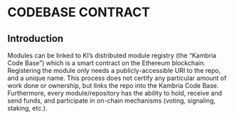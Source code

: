 # CODEBASE CONTRACT

## Introduction
Modules can be linked to KI’s distributed module registry (the “Kambria Code Base”) which is a smart
contract on the Ethereum blockchain. Registering the module only needs a publicly-accessible URI to the
repo, and a unique name. This process does not certify any particular amount of work done or ownership,
but links the repo into the Kambria Code Base. Furthermore, every module/repository has the ability to
hold, receive and send funds, and participate in on-chain mechanisms (voting, signaling, staking, etc.).
